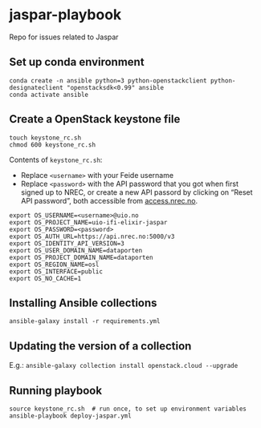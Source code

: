 # jaspar-playbook
Repo for issues related to Jaspar

## Set up conda environment

```
conda create -n ansible python=3 python-openstackclient python-designateclient "openstacksdk<0.99" ansible
conda activate ansible
```

## Create a OpenStack keystone file

```
touch keystone_rc.sh
chmod 600 keystone_rc.sh
```

Contents of `keystone_rc.sh`:
- Replace `<username>` with your Feide username
- Replace `<password>` with the API password that you got when first signed up to NREC,
or create a new API passord by clicking on “Reset API password”, both accessible from 
[access.nrec.no](https://access.nrec.no/).

```
export OS_USERNAME=<username>@uio.no
export OS_PROJECT_NAME=uio-ifi-elixir-jaspar
export OS_PASSWORD=<password>
export OS_AUTH_URL=https://api.nrec.no:5000/v3
export OS_IDENTITY_API_VERSION=3
export OS_USER_DOMAIN_NAME=dataporten
export OS_PROJECT_DOMAIN_NAME=dataporten
export OS_REGION_NAME=osl
export OS_INTERFACE=public
export OS_NO_CACHE=1
```



## Installing Ansible collections

`ansible-galaxy install -r requirements.yml`

## Updating the version of a collection

E.g.: `ansible-galaxy collection install openstack.cloud --upgrade`

## Running playbook

```
source keystone_rc.sh  # run once, to set up environment variables
ansible-playbook deploy-jaspar.yml
```
